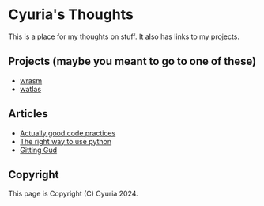 # Cyuria's Thoughts

This is a place for my thoughts on stuff. It also has links to my projects.

## Projects (maybe you meant to go to one of these)

- [wrasm](https://cyuria.github.io/wrasm/)
- [watlas](https://github.com/cyuria/watlas)

## Articles

- [Actually good code practices](practices.md)
- [The right way to use python](python.md)
- [Gitting Gud](git.md)

## Copyright

This page is Copyright (C) Cyuria 2024.
